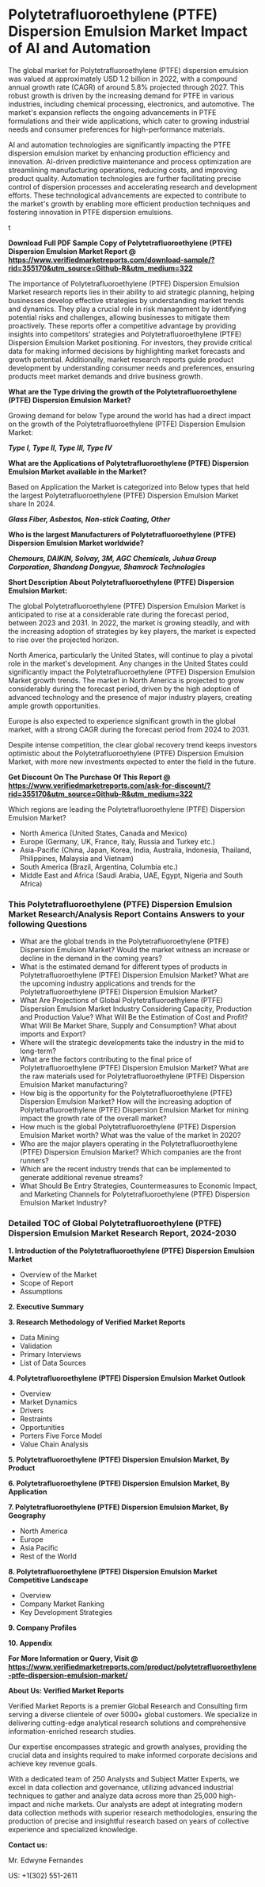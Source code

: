 <meta name="title" content="Global Polytetrafluoroethylene (PTFE) Dispersion Emulsion Market Impact of AI and Automation"><meta name="description" content="The global market for Polytetrafluoroethylene (PTFE) dispersion emulsion was valued at approximately USD 1.2 billion in 2022, with a compound annual growth rate (CAGR)"><meta name="title" content="Polytetrafluoroethylene (PTFE) Dispersion Emulsion Market Size, Share, Scope, Trends, Growth, Opportunities, Analysis, Forecast"><h1>Polytetrafluoroethylene (PTFE) Dispersion Emulsion Market Impact of AI and Automation</h1><p>The global market for Polytetrafluoroethylene (PTFE) dispersion emulsion was valued at approximately USD 1.2 billion in 2022, with a compound annual growth rate (CAGR) of around 5.8% projected through 2027. This robust growth is driven by the increasing demand for PTFE in various industries, including chemical processing, electronics, and automotive. The market's expansion reflects the ongoing advancements in PTFE formulations and their wide applications, which cater to growing industrial needs and consumer preferences for high-performance materials.</p><p>AI and automation technologies are significantly impacting the PTFE dispersion emulsion market by enhancing production efficiency and innovation. AI-driven predictive maintenance and process optimization are streamlining manufacturing operations, reducing costs, and improving product quality. Automation technologies are further facilitating precise control of dispersion processes and accelerating research and development efforts. These technological advancements are expected to contribute to the market's growth by enabling more efficient production techniques and fostering innovation in PTFE dispersion emulsions.</p>t</p><p id="" class=""><strong>Download Full PDF Sample Copy of Polytetrafluoroethylene (PTFE) Dispersion Emulsion Market Report @ <a href="https://www.verifiedmarketreports.com/download-sample/?rid=355170&utm_source=Github-R&utm_medium=322" target="_blank">https://www.verifiedmarketreports.com/download-sample/?rid=355170&utm_source=Github-R&utm_medium=322</a></strong></p><p>The importance of&nbsp;Polytetrafluoroethylene (PTFE) Dispersion Emulsion Market research reports lies in their ability to aid strategic planning, helping businesses develop effective strategies by understanding market trends and dynamics. They play a crucial role in risk management by identifying potential risks and challenges, allowing businesses to mitigate them proactively. These reports offer a competitive advantage by providing insights into competitors' strategies and Polytetrafluoroethylene (PTFE) Dispersion Emulsion Market positioning. For investors, they provide critical data for making informed decisions by highlighting market forecasts and growth potential. Additionally, market research reports guide product development by understanding consumer needs and preferences, ensuring products meet market demands and drive business growth.</p><p><strong>What are the&nbsp;Type driving the growth of the Polytetrafluoroethylene (PTFE) Dispersion Emulsion Market?</strong></p><p id="" class="">Growing demand for below Type around the world has had a direct impact on the growth of the Polytetrafluoroethylene (PTFE) Dispersion Emulsion Market:</p><em><strong>Type I, Type II, Type III, Type IV</strong></em></p><strong>What are the&nbsp;Applications&nbsp;of Polytetrafluoroethylene (PTFE) Dispersion Emulsion Market available in the Market?</strong></p><p id="" class="">Based on Application the Market is categorized into Below types that held the largest Polytetrafluoroethylene (PTFE) Dispersion Emulsion Market share In 2024.</p><em><strong>Glass Fiber, Asbestos, Non-stick Coating, Other</strong></em></p><strong>Who is the largest Manufacturers of Polytetrafluoroethylene (PTFE) Dispersion Emulsion Market worldwide?</strong></p><p><em><strong>Chemours, DAIKIN, Solvay, 3M, AGC Chemicals, Juhua Group Corporation, Shandong Dongyue, Shamrock Technologies</strong></em></p><p id="" class=""><strong>Short Description About Polytetrafluoroethylene (PTFE) Dispersion Emulsion Market:</strong></p><p>The global Polytetrafluoroethylene (PTFE) Dispersion Emulsion Market is anticipated to rise at a considerable rate during the forecast period, between 2023 and 2031. In 2022, the market is growing steadily, and with the increasing adoption of strategies by key players, the market is expected to rise over the projected horizon.</p><p>North America, particularly the United States, will continue to play a pivotal role in the market's development. Any changes in the United States could significantly impact the Polytetrafluoroethylene (PTFE) Dispersion Emulsion Market growth trends. The market in North America is projected to grow considerably during the forecast period, driven by the high adoption of advanced technology and the presence of major industry players, creating ample growth opportunities.</p><p>Europe is also expected to experience significant growth in the global market, with a strong CAGR during the forecast period from 2024 to 2031.</p><p>Despite intense competition, the clear global recovery trend keeps investors optimistic about the Polytetrafluoroethylene (PTFE) Dispersion Emulsion Market, with more new investments expected to enter the field in the future.</p><p id="" class=""><strong>Get Discount On The Purchase Of This Report @ <a href="https://www.verifiedmarketreports.com/ask-for-discount/?rid=355170&utm_source=Github-R&utm_medium=322" target="_blank">https://www.verifiedmarketreports.com/ask-for-discount/?rid=355170&utm_source=Github-R&utm_medium=322</a></strong></p>Which regions are leading the Polytetrafluoroethylene (PTFE) Dispersion Emulsion Market?</p><ul><li>North America (United States, Canada and Mexico)</li><li>Europe (Germany, UK, France, Italy, Russia and Turkey etc.)</li><li>Asia-Pacific (China, Japan, Korea, India, Australia, Indonesia, Thailand, Philippines, Malaysia and Vietnam)</li><li>South America (Brazil, Argentina, Columbia etc.)</li><li>Middle East and Africa (Saudi Arabia, UAE, Egypt, Nigeria and South Africa)</li></ul><h3 id="" class="">This Polytetrafluoroethylene (PTFE) Dispersion Emulsion Market Research/Analysis Report Contains Answers to your following Questions</h3><ul><li>What are the global trends in the Polytetrafluoroethylene (PTFE) Dispersion Emulsion Market? Would the market witness an increase or decline in the demand in the coming years?</li><li>What is the estimated demand for different types of products in Polytetrafluoroethylene (PTFE) Dispersion Emulsion Market? What are the upcoming industry applications and trends for the Polytetrafluoroethylene (PTFE) Dispersion Emulsion Market?</li><li>What Are Projections of Global Polytetrafluoroethylene (PTFE) Dispersion Emulsion Market Industry Considering Capacity, Production and Production Value? What Will Be the Estimation of Cost and Profit? What Will Be Market Share, Supply and Consumption? What about imports and Export?</li><li>Where will the strategic developments take the industry in the mid to long-term?</li><li>What are the factors contributing to the final price of Polytetrafluoroethylene (PTFE) Dispersion Emulsion Market? What are the raw materials used for Polytetrafluoroethylene (PTFE) Dispersion Emulsion Market manufacturing?</li><li>How big is the opportunity for the Polytetrafluoroethylene (PTFE) Dispersion Emulsion Market? How will the increasing adoption of Polytetrafluoroethylene (PTFE) Dispersion Emulsion Market for mining impact the growth rate of the overall market?</li><li>How much is the global Polytetrafluoroethylene (PTFE) Dispersion Emulsion Market worth? What was the value of the market In 2020?</li><li>Who are the major players operating in the Polytetrafluoroethylene (PTFE) Dispersion Emulsion Market? Which companies are the front runners?</li><li>Which are the recent industry trends that can be implemented to generate additional revenue streams?</li><li>What Should Be Entry Strategies, Countermeasures to Economic Impact, and Marketing Channels for Polytetrafluoroethylene (PTFE) Dispersion Emulsion Market Industry?</li></ul><h3 id="" class="">Detailed TOC of Global Polytetrafluoroethylene (PTFE) Dispersion Emulsion Market Research Report, 2024-2030</h3><p id="" class=""><strong>1. Introduction of the Polytetrafluoroethylene (PTFE) Dispersion Emulsion Market</strong></p><ul><li>Overview of the Market</li><li>Scope of Report</li><li>Assumptions</li></ul><p id="" class=""><strong>2. Executive Summary</strong></p><p id="" class=""><strong>3. Research Methodology of Verified Market Reports</strong></p><ul><li>Data Mining</li><li>Validation</li><li>Primary Interviews</li><li>List of Data Sources</li></ul><p id="" class=""><strong>4. Polytetrafluoroethylene (PTFE) Dispersion Emulsion Market Outlook</strong></p><ul><li>Overview</li><li>Market Dynamics</li><li>Drivers</li><li>Restraints</li><li>Opportunities</li><li>Porters Five Force Model</li><li>Value Chain Analysis</li></ul><p id="" class=""><strong>5. Polytetrafluoroethylene (PTFE) Dispersion Emulsion Market, By Product</strong></p><p id="" class=""><strong>6. Polytetrafluoroethylene (PTFE) Dispersion Emulsion Market, By Application</strong></p><p id="" class=""><strong>7. Polytetrafluoroethylene (PTFE) Dispersion Emulsion Market, By Geography</strong></p><ul><li>North America</li><li>Europe</li><li>Asia Pacific</li><li>Rest of the World</li></ul><p id="" class=""><strong>8. Polytetrafluoroethylene (PTFE) Dispersion Emulsion Market Competitive Landscape</strong></p><ul><li>Overview</li><li>Company Market Ranking</li><li>Key Development Strategies</li></ul><p id="" class=""><strong>9. Company Profiles</strong></p><p id="" class=""><strong>10. Appendix</strong></p><p id="" class=""><strong>For More Information or Query, Visit @ <a href="https://www.verifiedmarketreports.com/product/polytetrafluoroethylene-ptfe-dispersion-emulsion-market/" target="_blank">https://www.verifiedmarketreports.com/product/polytetrafluoroethylene-ptfe-dispersion-emulsion-market/</a></strong></p><p id="" class=""><strong>About Us: Verified Market Reports</strong></p><p id="" class="">Verified Market Reports is a premier Global Research and Consulting firm serving a diverse clientele of over 5000+ global customers. We specialize in delivering cutting-edge analytical research solutions and comprehensive information-enriched research studies.</p><p id="" class="">Our expertise encompasses strategic and growth analyses, providing the crucial data and insights required to make informed corporate decisions and achieve key revenue goals.</p><p id="" class="">With a dedicated team of 250 Analysts and Subject Matter Experts, we excel in data collection and governance, utilizing advanced industrial techniques to gather and analyze data across more than 25,000 high-impact and niche markets. Our analysts are adept at integrating modern data collection methods with superior research methodologies, ensuring the production of precise and insightful research based on years of collective experience and specialized knowledge.</p><p id="" class=""><strong>Contact us:</strong></p><p id="" class="">Mr. Edwyne Fernandes</p><p id="" class="">US: +1(302) 551-2611</p>